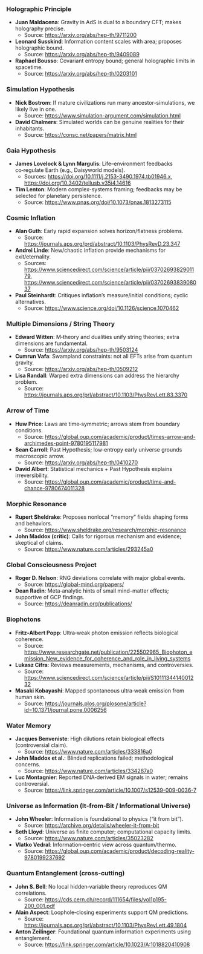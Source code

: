 ### Holographic Principle

- **Juan Maldacena**: Gravity in AdS is dual to a boundary CFT; makes holography precise.
  - Source: https://arxiv.org/abs/hep-th/9711200
- **Leonard Susskind**: Information content scales with area; proposes holographic bound.
  - Source: https://arxiv.org/abs/hep-th/9409089
- **Raphael Bousso**: Covariant entropy bound; general holographic limits in spacetime.
  - Source: https://arxiv.org/abs/hep-th/0203101

### Simulation Hypothesis

- **Nick Bostrom**: If mature civilizations run many ancestor-simulations, we likely live in one.
  - Source: https://www.simulation-argument.com/simulation.html
- **David Chalmers**: Simulated worlds can be genuine realities for their inhabitants.
  - Source: https://consc.net/papers/matrix.html

### Gaia Hypothesis

- **James Lovelock & Lynn Margulis**: Life–environment feedbacks co‑regulate Earth (e.g., Daisyworld models).
  - Sources: https://doi.org/10.1111/j.2153-3490.1974.tb01946.x, https://doi.org/10.3402/tellusb.v35i4.14616
- **Tim Lenton**: Modern complex-systems framing; feedbacks may be selected for planetary persistence.
  - Source: https://www.pnas.org/doi/10.1073/pnas.1813273115

### Cosmic Inflation

- **Alan Guth**: Early rapid expansion solves horizon/flatness problems.
  - Source: https://journals.aps.org/prd/abstract/10.1103/PhysRevD.23.347
- **Andrei Linde**: New/chaotic inflation provide mechanisms for exit/eternality.
  - Sources: https://www.sciencedirect.com/science/article/pii/0370269382901179, https://www.sciencedirect.com/science/article/pii/0370269383908037
- **Paul Steinhardt**: Critiques inflation’s measure/initial conditions; cyclic alternatives.
  - Source: https://www.science.org/doi/10.1126/science.1070462

### Multiple Dimensions / String Theory

- **Edward Witten**: M‑theory and dualities unify string theories; extra dimensions are fundamental.
  - Source: https://arxiv.org/abs/hep-th/9503124
- **Cumrun Vafa**: Swampland constraints: not all EFTs arise from quantum gravity.
  - Source: https://arxiv.org/abs/hep-th/0509212
- **Lisa Randall**: Warped extra dimensions can address the hierarchy problem.
  - Source: https://journals.aps.org/prl/abstract/10.1103/PhysRevLett.83.3370

### Arrow of Time

- **Huw Price**: Laws are time‑symmetric; arrows stem from boundary conditions.
  - Source: https://global.oup.com/academic/product/times-arrow-and-archimedes-point-9780195117981
- **Sean Carroll**: Past Hypothesis; low‑entropy early universe grounds macroscopic arrow.
  - Source: https://arxiv.org/abs/hep-th/0410270
- **David Albert**: Statistical mechanics + Past Hypothesis explains irreversibility.
  - Source: https://global.oup.com/academic/product/time-and-chance-9780674011328

### Morphic Resonance

- **Rupert Sheldrake**: Proposes nonlocal “memory” fields shaping forms and behaviors.
  - Source: https://www.sheldrake.org/research/morphic-resonance
- **John Maddox (critic)**: Calls for rigorous mechanism and evidence; skeptical of claims.
  - Source: https://www.nature.com/articles/293245a0

### Global Consciousness Project

- **Roger D. Nelson**: RNG deviations correlate with major global events.
  - Source: https://global-mind.org/papers/
- **Dean Radin**: Meta‑analytic hints of small mind–matter effects; supportive of GCP findings.
  - Source: https://deanradin.org/publications/

### Biophotons

- **Fritz‑Albert Popp**: Ultra‑weak photon emission reflects biological coherence.
  - Source: https://www.researchgate.net/publication/225502965_Biophoton_emission_New_evidence_for_coherence_and_role_in_living_systems
- **Lukasz Cifra**: Reviews measurements, mechanisms, and controversies.
  - Source: https://www.sciencedirect.com/science/article/pii/S1011134414001232
- **Masaki Kobayashi**: Mapped spontaneous ultra‑weak emission from human skin.
  - Source: https://journals.plos.org/plosone/article?id=10.1371/journal.pone.0006256

### Water Memory

- **Jacques Benveniste**: High dilutions retain biological effects (controversial claim).
  - Source: https://www.nature.com/articles/333816a0
- **John Maddox et al.**: Blinded replications failed; methodological concerns.
  - Source: https://www.nature.com/articles/334287a0
- **Luc Montagnier**: Reported DNA‑derived EM signals in water; remains controversial.
  - Source: https://link.springer.com/article/10.1007/s12539-009-0036-7

### Universe as Information (It‑from‑Bit / Informational Universe)

- **John Wheeler**: Information is foundational to physics (“it from bit”).
  - Source: https://archive.org/details/wheeler-it-from-bit
- **Seth Lloyd**: Universe as finite computer; computational capacity limits.
  - Source: https://www.nature.com/articles/35023282
- **Vlatko Vedral**: Information‑centric view across quantum/thermo.
  - Source: https://global.oup.com/academic/product/decoding-reality-9780199237692

### Quantum Entanglement (cross‑cutting)

- **John S. Bell**: No local hidden‑variable theory reproduces QM correlations.
  - Source: https://cds.cern.ch/record/111654/files/vol1p195-200_001.pdf
- **Alain Aspect**: Loophole‑closing experiments support QM predictions.
  - Source: https://journals.aps.org/prl/abstract/10.1103/PhysRevLett.49.1804
- **Anton Zeilinger**: Foundational quantum information experiments using entanglement.
  - Source: https://link.springer.com/article/10.1023/A:1018820410908